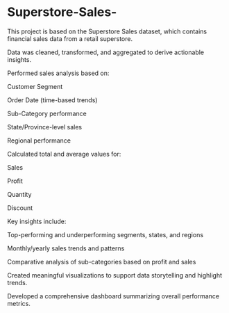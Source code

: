 # Superstore-Sales-
This project is based on the Superstore Sales dataset, which contains financial sales data from a retail superstore.

Data was cleaned, transformed, and aggregated to derive actionable insights.

Performed sales analysis based on:

Customer Segment

Order Date (time-based trends)

Sub-Category performance

State/Province-level sales

Regional performance

Calculated total and average values for:

Sales

Profit

Quantity

Discount

Key insights include:

Top-performing and underperforming segments, states, and regions

Monthly/yearly sales trends and patterns

Comparative analysis of sub-categories based on profit and sales

Created meaningful visualizations to support data storytelling and highlight trends.

Developed a comprehensive dashboard summarizing overall performance metrics.
